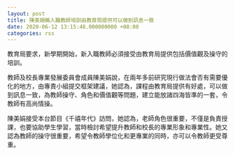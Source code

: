 ```yaml
---
layout: post
title: 陳美娟稱入職教師培訓由教育局提供可以做到訊息一致
date: 2020-06-12 13:15:48.000000000 +08:00
categories: rss
---
```


教育局要求，新學期開始，新入職教師必須接受由教育局提供包括價值觀及操守的培訓。

教師及校長專業發展委員會成員陳美娟說，在兩年多前研究現行做法會否有需要優化的地方，由專責小組提交框架建議，她認為，課程由教育局提供有好處，可以做到訊息一致，為教師操守、角色和價值觀等問題，建立能放諸四海皆準的一套，令教師有高尚情操。

陳美娟接受本台節目《千禧年代》訪問，她認為，老師角色很重要，不僅是負責授課，也要協助學生學習，當時檢討希望提升教師和校長的專業形象和專業性。她又認為教師的操守很重要，希望令教師學位化和更專業的同時，亦可以令教師更受尊重。
